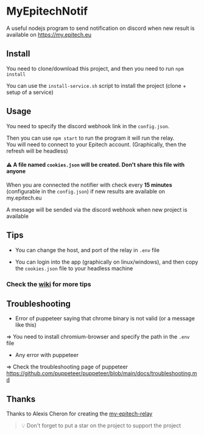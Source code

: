 # MyEpitechNotif

A useful nodejs program to send notification on discord when new result is available on https://my.epitech.eu

## Install

You need to clone/download this project, and then you need to run `npm install`

You can use the `install-service.sh` script to install the project (clone + setup of a service)

## Usage

You need to specify the discord webhook link in the `config.json`.

Then you can use `npm start` to run the program it will run the relay. <br>
You will need to connect to your Epitech account. (Graphically, then the refresh will be headless)

#### ⚠️ A file named `cookies.json` will be created. Don't share this file with anyone

When you are connected the notifier with check every **15 minutes** (configurable in the `config.json`) if new results are available on my.epitech.eu

A message will be sended via the discord webhook when new project is available

## Tips

- You can change the host, and port of the relay in `.env` file

- You can login into the app (graphically on linux/windows), and then copy the `cookies.json` file to your headless machine

### Check the [wiki](https://github.com/alwyn974/MyEpitechNotif/wiki) for more tips

## Troubleshooting

- Error of puppeteer saying that chrome binary is not valid (or a message like this)

=> You need to install chromium-browser and specify the path in the `.env` file

- Any error with puppeteer

=> Check the troubleshooting page of puppeteer
https://github.com/puppeteer/puppeteer/blob/main/docs/troubleshooting.md

## Thanks

Thanks to Alexis Cheron for creating the [my-epitech-relay](https://github.com/norech/my-epitech-relay)

> :bulb: Don't forget to put a star on the project to support the project

